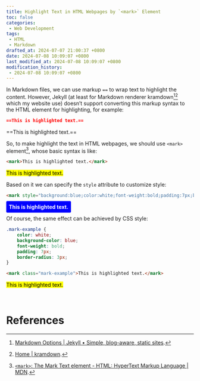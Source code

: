 ```yaml
---
title: Highlight Text in HTML Webpages by `<mark>` Element
toc: false
categories:
 - Web Development
tags:
 - HTML
 - Markdown
drafted_at: 2024-07-07 21:00:37 +0800
date: 2024-07-08 10:09:07 +0800
last_modified_at: 2024-07-08 10:09:07 +0800
modification_history:
 - 2024-07-08 10:09:07 +0800
---
```


In Markdown files, we can use markup `==` to wrap text to highlight the content. However, Jekyll (at least for Markdown renderer kramdown[^1][^2] which my website use) doesn’t support converting this markup syntax to the HTML element for highlighting, for example:

```markdown
==This is highlighted text.==
```

==This is highlighted text.==

So, to make highlight the text in HTML webpages, we should use `<mark>` element[^3], whose basic syntax is like:

```html
<mark>This is highlighted text.</mark>
```

<mark>This is highlighted text.</mark>

Based on it we can specify the `style` attribute to customize style:

```html
<mark style="background:blue;color:white;font-weight:bold;padding:7px;border-radius:3px;">This is highlighted text.</mark>
```

<mark style="background:blue;color:white;font-weight:bold;padding:7px;border-radius:3px;">This is highlighted text.</mark>

Of course, the same effect can be achieved by CSS style:

```css
.mark-example {
    color: white;
    background-color: blue;
    font-weight: bold;
    padding: 7px;
    border-radius: 3px;
}
```

```html
<mark class="mark-example">This is highlighted text.</mark>
```

<mark class="mark-example">This is highlighted text.</mark>

<br>

# References

[^1]: [Markdown Options \| Jekyll • Simple, blog-aware, static sites](https://jekyllrb.com/docs/configuration/markdown/).
[^2]: [Home \| kramdown](https://kramdown.gettalong.org/).
[^3]: [`<mark>`: The Mark Text element - HTML: HyperText Markup Language \| MDN](https://developer.mozilla.org/en-US/docs/Web/HTML/Element/mark).

